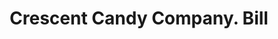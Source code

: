 ---
doi: 10.7916/D8446ZGS
date_other: '1900'
date_other_textual: 1900-1909
form: printed ephemera
genre:
- Invoices
name:
- Crescent Candy Company
object_in_context_url: https://biggert.cul.columbia.edu/items/view/ave_biggert_00547
subject_hierarchical_geographic:
- Baltimore, Maryland, United States
subject_name:
- Crescent Candy Company
title: Crescent Candy Company. Bill
sort_title: Crescent Candy Company. Bill
call_number: ave_biggert_00547
coordinates:
- 39.28333333333333,-76.61666666666666
pid: ave_biggert_00547
identifiers: ave_biggert_00547
thumbnail: https://derivativo-1.library.columbia.edu/iiif/2/ldpd:343869/full/!256,256/0/native.jpg
permalink: "/biggert/ave_biggert_00547/"
layout: iiif-image-page
---